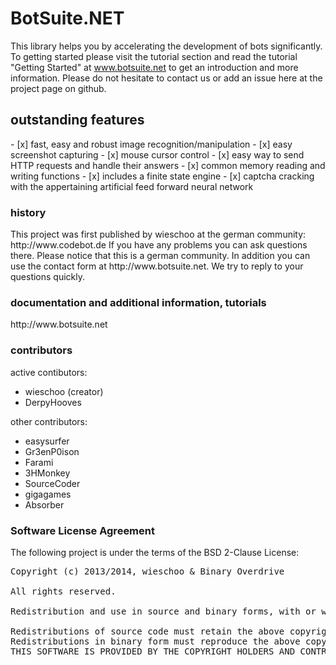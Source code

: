 BotSuite.NET
=============

This library helps you by accelerating the development of bots significantly. 
To getting started please visit the tutorial section and read the tutorial "Getting Started" at
www.botsuite.net to get an introduction and more information. Please do not hesitate to contact us or add an issue here at the project page on github.


<h2>outstanding features</h2>
- [x] fast, easy and robust image recognition/manipulation
- [x] easy screenshot capturing
- [x] mouse cursor control
- [x] easy way to send HTTP requests and handle their answers
- [x] common memory reading and writing functions
- [x] includes a finite state engine
- [x] captcha cracking with the appertaining artificial feed forward neural network

<h3>history</h3>
This project was first published by wieschoo at the german community:
http://www.codebot.de
If you have any problems you can ask questions there. Please notice that this is a german community. In addition you can use the contact form at http://www.botsuite.net. We try to reply to your questions quickly.

<h3>documentation and additional information, tutorials</h3>
http://www.botsuite.net

<h3>contributors</h3>
active contibutors:
<ul>
<li>wieschoo (creator)</li>
<li>DerpyHooves</li>
</ul>
other contributors:
<ul>
<li>easysurfer</li>
<li>Gr3enP0ison</li>
<li>Farami</li>
<li>3HMonkey</li>
<li>SourceCoder</li>
<li>gigagames</li>
<li>Absorber</li>
</ul>


<h3>Software License Agreement</h3>

The following project is under the terms of the BSD 2-Clause License:
<pre>
Copyright (c) 2013/2014, wieschoo & Binary Overdrive

All rights reserved.

Redistribution and use in source and binary forms, with or without modification, are permitted provided that the following conditions are met:

Redistributions of source code must retain the above copyright notice, this list of conditions and the following disclaimer.
Redistributions in binary form must reproduce the above copyright notice, this list of conditions and the following disclaimer in the documentation and/or other materials provided with the distribution.
THIS SOFTWARE IS PROVIDED BY THE COPYRIGHT HOLDERS AND CONTRIBUTORS “AS IS” AND ANY EXPRESS OR IMPLIED WARRANTIES, INCLUDING, BUT NOT LIMITED TO, THE IMPLIED WARRANTIES OF MERCHANTABILITY AND FITNESS FOR A PARTICULAR PURPOSE ARE DISCLAIMED. IN NO EVENT SHALL THE COPYRIGHT HOLDER OR CONTRIBUTORS BE LIABLE FOR ANY DIRECT, INDIRECT, INCIDENTAL, SPECIAL, EXEMPLARY, OR CONSEQUENTIAL DAMAGES (INCLUDING, BUT NOT LIMITED TO, PROCUREMENT OF SUBSTITUTE GOODS OR SERVICES; LOSS OF USE, DATA, OR PROFITS; OR BUSINESS INTERRUPTION) HOWEVER CAUSED AND ON ANY THEORY OF LIABILITY, WHETHER IN CONTRACT, STRICT LIABILITY, OR TORT (INCLUDING NEGLIGENCE OR OTHERWISE) ARISING IN ANY WAY OUT OF THE USE OF THIS SOFTWARE, EVEN IF ADVISED OF THE POSSIBILITY OF SUCH DAMAGE.
</pre>
